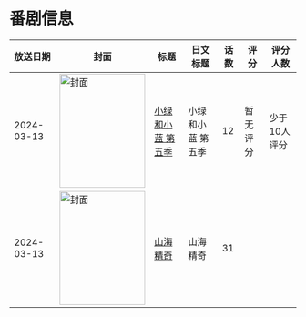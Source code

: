 # 番剧信息

|放送日期|封面|标题|日文标题|话数|评分|评分人数|
|---|---|---|---|---|---|---|
|2024-03-13|<img src="https://lain.bgm.tv/pic/cover/c/5d/03/483871_AmTMd.jpg" alt="封面" style="width:150px;height:200px;object-fit:cover;">|[小绿和小蓝 第五季](https://bangumi.tv/subject/483871)|小绿和小蓝 第五季|12|暂无评分|少于10人评分|
|2024-03-13|<img src="https://lain.bgm.tv/pic/cover/c/6d/60/485421_BTBaB.jpg" alt="封面" style="width:150px;height:200px;object-fit:cover;">|[山海精奇](https://bangumi.tv/subject/485421)|山海精奇|31|||
